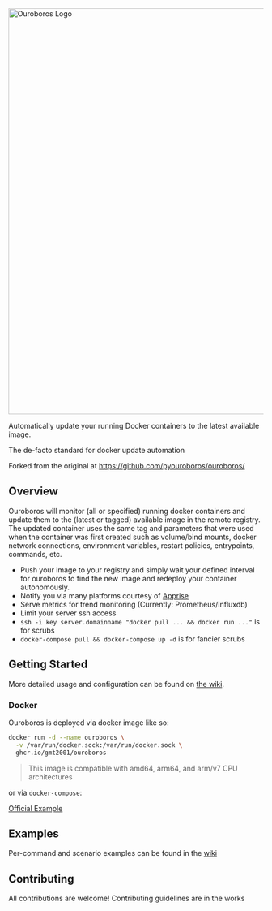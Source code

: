 
<img width="800" src="https://raw.githubusercontent.com/gmt2001/ouroboros/main/assets/ouroboros_logo_primary_long_cropped.jpg" alt="Ouroboros Logo">

Automatically update your running Docker containers to the latest available image.

The de-facto standard for docker update automation

Forked from the original at https://github.com/pyouroboros/ouroboros/

## Overview

Ouroboros will monitor (all or specified) running docker containers and update them to the (latest or tagged) available image in the remote registry. The updated container uses the same tag and parameters that were used when the container was first created such as volume/bind mounts, docker network connections, environment variables, restart policies, entrypoints, commands, etc.

- Push your image to your registry and simply wait your defined interval for ouroboros to find the new image and redeploy your container autonomously.
- Notify you via many platforms courtesy of [Apprise](https://github.com/caronc/apprise) 
- Serve metrics for trend monitoring (Currently: Prometheus/Influxdb)
- Limit your server ssh access
- `ssh -i key server.domainname "docker pull ... && docker run ..."` is for scrubs
- `docker-compose pull && docker-compose up -d` is for fancier scrubs

## Getting Started

More detailed usage and configuration can be found on [the wiki](https://github.com/gmt2001/ouroboros/wiki).

### Docker

Ouroboros is deployed via docker image like so:

```bash
docker run -d --name ouroboros \
  -v /var/run/docker.sock:/var/run/docker.sock \
  ghcr.io/gmt2001/ouroboros
```

> This image is compatible with amd64, arm64, and arm/v7 CPU architectures

or via `docker-compose`:

[Official Example](docker-compose.yml)

## Examples
Per-command and scenario examples can be found in the [wiki](https://github.com/gmt2001/ouroboros/wiki/Usage)

## Contributing

All contributions are welcome! Contributing guidelines are in the works
